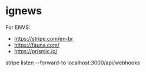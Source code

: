 # ignews


For ENVS:
- https://stripe.com/en-br
- https://fauna.com/
- https://prismic.io/

stripe listen --forward-to localhost:3000/api/webhooks
